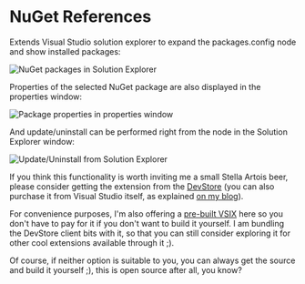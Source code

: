 NuGet References
===============

Extends Visual Studio solution explorer to expand the packages.config node and show installed packages:

![NuGet packages in Solution Explorer](https://raw.github.com/danielkzu/NuGetReferences/master/Images/Nodes.png)

Properties of the selected NuGet package are also displayed in the properties window:

![Package properties in properties window](https://raw.github.com/danielkzu/NuGetReferences/master/Images/Properties.png)

And update/uninstall can be performed right from the node in the Solution Explorer window:

![Update/Uninstall from Solution Explorer](https://raw.github.com/danielkzu/NuGetReferences/master/Images/Menus.png)

If you think this functionality is worth inviting me a small Stella Artois beer, please consider getting the  extension from the [DevStore](http://devstore.com) (you can also purchase it from Visual Studio itself, as explained [on my blog](http://kzu.to/10ZWFDJ)). 

For convenience purposes, I'm also offering a [pre-built VSIX](https://raw.github.com/danielkzu/NuGetReferences/master/ClariusLabs.NuGetReferences.vsix) here so you don't have to pay for it if you don't want to build it yourself. I am bundling the DevStore client bits with it, so that you can still consider exploring it for other cool extensions available through it ;). 

Of course, if neither option is suitable to you, you can always get the source and build it yourself ;), this is open source after all, you know?